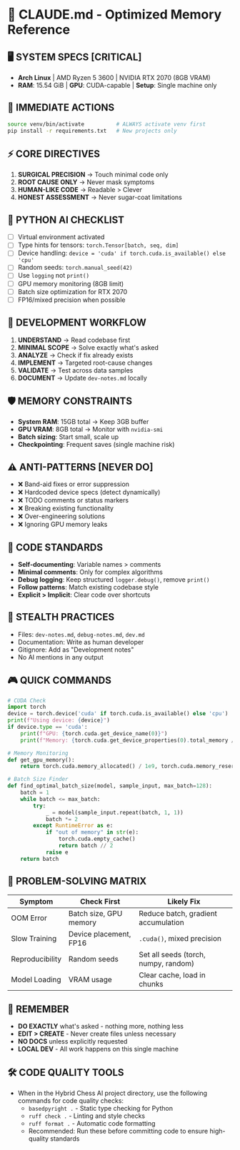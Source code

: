# 🧠 CLAUDE.md - Optimized Memory Reference

## 🖥️ SYSTEM SPECS [CRITICAL]
- **Arch Linux** | AMD Ryzen 5 3600 | NVIDIA RTX 2070 (8GB VRAM)
- **RAM**: 15.54 GiB | **GPU**: CUDA-capable | **Setup**: Single machine only

## 🚀 IMMEDIATE ACTIONS
```bash
source venv/bin/activate          # ALWAYS activate venv first
pip install -r requirements.txt   # New projects only
```

## ⚡ CORE DIRECTIVES
1. **SURGICAL PRECISION** → Touch minimal code only
2. **ROOT CAUSE ONLY** → Never mask symptoms  
3. **HUMAN-LIKE CODE** → Readable > Clever
4. **HONEST ASSESSMENT** → Never sugar-coat limitations

## 🎯 PYTHON AI CHECKLIST
- [ ] Virtual environment activated
- [ ] Type hints for tensors: `torch.Tensor[batch, seq, dim]`
- [ ] Device handling: `device = 'cuda' if torch.cuda.is_available() else 'cpu'`
- [ ] Random seeds: `torch.manual_seed(42)` 
- [ ] Use `logging` not `print()`
- [ ] GPU memory monitoring (8GB limit)
- [ ] Batch size optimization for RTX 2070
- [ ] FP16/mixed precision when possible

## 🔧 DEVELOPMENT WORKFLOW
1. **UNDERSTAND** → Read codebase first
2. **MINIMAL SCOPE** → Solve exactly what's asked
3. **ANALYZE** → Check if fix already exists
4. **IMPLEMENT** → Targeted root-cause changes
5. **VALIDATE** → Test across data samples
6. **DOCUMENT** → Update `dev-notes.md` locally

## 🛡️ MEMORY CONSTRAINTS
- **System RAM**: 15GB total → Keep 3GB buffer
- **GPU VRAM**: 8GB total → Monitor with `nvidia-smi`
- **Batch sizing**: Start small, scale up
- **Checkpointing**: Frequent saves (single machine risk)

## ⚠️ ANTI-PATTERNS [NEVER DO]
- ❌ Band-aid fixes or error suppression
- ❌ Hardcoded device specs (detect dynamically)
- ❌ TODO comments or status markers
- ❌ Breaking existing functionality
- ❌ Over-engineering solutions
- ❌ Ignoring GPU memory leaks

## 📝 CODE STANDARDS
- **Self-documenting**: Variable names > comments
- **Minimal comments**: Only for complex algorithms
- **Debug logging**: Keep structured `logger.debug()`, remove `print()`
- **Follow patterns**: Match existing codebase style
- **Explicit > Implicit**: Clear code over shortcuts

## 🥷 STEALTH PRACTICES
- Files: `dev-notes.md`, `debug-notes.md`, `dev.md`
- Documentation: Write as human developer
- Gitignore: Add as "Development notes"
- No AI mentions in any output

## 🎮 QUICK COMMANDS
```python
# CUDA Check
import torch
device = torch.device('cuda' if torch.cuda.is_available() else 'cpu')
print(f"Using device: {device}")
if device.type == 'cuda':
    print(f"GPU: {torch.cuda.get_device_name(0)}")
    print(f"Memory: {torch.cuda.get_device_properties(0).total_memory / 1e9:.2f} GB")

# Memory Monitoring
def get_gpu_memory():
    return torch.cuda.memory_allocated() / 1e9, torch.cuda.memory_reserved() / 1e9

# Batch Size Finder
def find_optimal_batch_size(model, sample_input, max_batch=128):
    batch = 1
    while batch <= max_batch:
        try:
            _ = model(sample_input.repeat(batch, 1, 1))
            batch *= 2
        except RuntimeError as e:
            if "out of memory" in str(e):
                torch.cuda.empty_cache()
                return batch // 2
            raise e
    return batch
```

## 🔄 PROBLEM-SOLVING MATRIX
| Symptom | Check First | Likely Fix |
|---------|------------|------------|
| OOM Error | Batch size, GPU memory | Reduce batch, gradient accumulation |
| Slow Training | Device placement, FP16 | `.cuda()`, mixed precision |
| Reproducibility | Random seeds | Set all seeds (torch, numpy, random) |
| Model Loading | VRAM usage | Clear cache, load in chunks |

## 📌 REMEMBER
- **DO EXACTLY** what's asked - nothing more, nothing less
- **EDIT > CREATE** - Never create files unless necessary
- **NO DOCS** unless explicitly requested
- **LOCAL DEV** - All work happens on this single machine

## 🛠️ CODE QUALITY TOOLS
- When in the Hybrid Chess AI project directory, use the following commands for code quality checks:
  - `basedpyright .` - Static type checking for Python
  - `ruff check .` - Linting and style checks
  - `ruff format .` - Automatic code formatting
  - Recommended: Run these before committing code to ensure high-quality standards